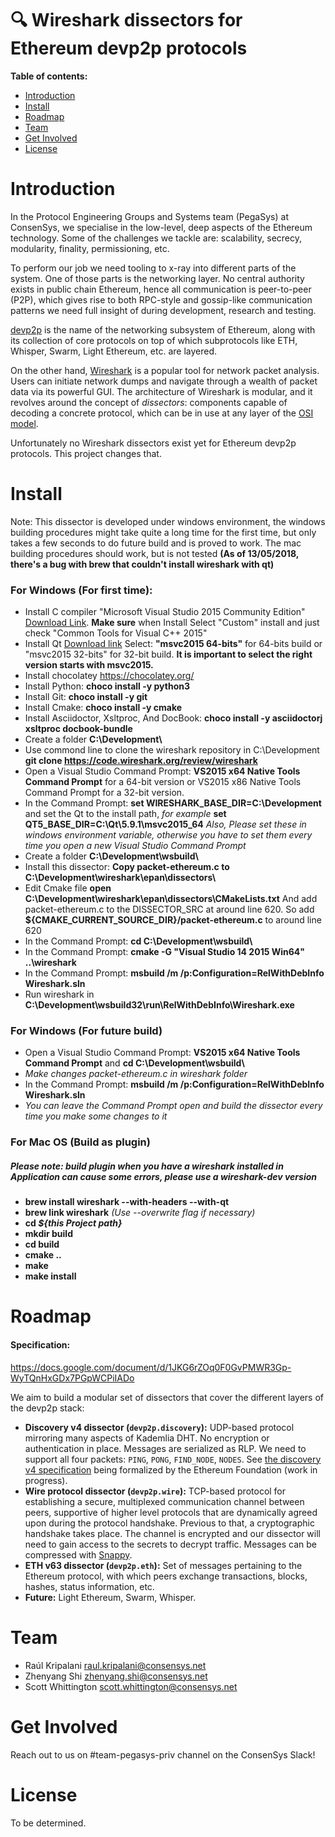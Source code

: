 # 🔍 Wireshark dissectors for Ethereum devp2p protocols

**Table of contents:**

   * [Introduction](#introduction)
   * [Install](#install)
   * [Roadmap](#roadmap)
   * [Team](#team)
   * [Get Involved](#get-involved)
   * [License](#license)

# Introduction

In the Protocol Engineering Groups and Systems team (PegaSys) at ConsenSys, we specialise in the low-level, deep aspects of the Ethereum technology. Some of the challenges we tackle are: scalability, secrecy, modularity, finality, permissioning, etc.

To perform our job we need tooling to x-ray into different parts of the system. One of those parts is the networking layer. No central authority exists in public chain Ethereum, hence all communication is peer-to-peer (P2P), which gives rise to both RPC-style and gossip-like communication patterns we need full insight of during development, research and testing. 

[devp2p](https://github.com/ethereum/devp2p) is the name of the networking subsystem of Ethereum, along with its collection of core protocols on top of which subprotocols like ETH, Whisper, Swarm, Light Ethereum, etc. are layered.

On the other hand, [Wireshark](https://www.wireshark.org/) is a popular tool for network packet analysis. Users can initiate network dumps and navigate through a wealth of packet data via its powerful GUI. The architecture of Wireshark is modular, and it revolves around the concept of _dissectors_: components capable of decoding a concrete protocol, which can be in use at any layer of the [OSI model](https://en.wikipedia.org/wiki/OSI_model).

Unfortunately no Wireshark dissectors exist yet for Ethereum devp2p protocols. This project changes that.

# Install
Note: This dissector is developed under windows environment, the windows building procedures might take quite a long time for the first time, but only takes a few seconds to do future build and is proved to work. The mac building procedures should work, but is not tested **(As of 13/05/2018, there's a bug with brew that couldn't install wireshark with qt)**

### For Windows (For first time):
* Install C compiler "Microsoft Visual Studio 2015 Community Edition" [Download Link](https://go.microsoft.com/fwlink/?LinkId=532606&clcid=0x409).  **Make sure** when Install Select "Custom" install and just check "Common Tools for Visual C++ 2015"
* Install Qt [Download link](https://www.qt.io/download-open-source/) Select: **"msvc2015 64-bits"** for 64-bits build or "msvc2015 32-bits" for 32-bit build. **It is important to select the right version starts with msvc2015.**
* Install chocolatey <https://chocolatey.org/>
* Install Python: **choco install -y python3**
* Install Git: **choco install -y git**
* Install Cmake: **choco install -y cmake**
* Install Asciidoctor, Xsltproc, And DocBook: **choco install -y asciidoctorj xsltproc docbook-bundle**
* Create a folder **C:\Development\\**
* Use commond line to clone the wireshark repository in C:\Development **git clone https://code.wireshark.org/review/wireshark**
* Open a Visual Studio Command Prompt: **VS2015 x64 Native Tools Command Prompt** for a 64-bit version or VS2015 x86 Native Tools Command Prompt for a 32-bit version.
* In the Command Prompt: **set WIRESHARK\_BASE\_DIR=C:\Development** and set the Qt to the install path, _for example_ **set QT5\_BASE\_DIR=C:\Qt\5.9.1\msvc2015_64** _Also, Please set these in windows environment variable, otherwise you have to set them every time you open a new Visual Studio Command Prompt_
* Create a folder **C:\Development\wsbuild\\**
* Install this dissector: **Copy packet-ethereum.c to C:\Development\wireshark\epan\dissectors\\**
* Edit Cmake file **open C:\Development\wireshark\epan\dissectors\CMakeLists.txt** And add packet-ethereum.c to the DISSECTOR\_SRC at around line 620. So add **${CMAKE_CURRENT_SOURCE_DIR}/packet-ethereum.c** to around line 620
* In the Command Prompt: **cd C:\Development\wsbuild\\**
* In the Command Prompt: **cmake -G "Visual Studio 14 2015 Win64" ..\wireshark**
* In the Command Prompt: **msbuild /m /p:Configuration=RelWithDebInfo Wireshark.sln**
* Run wireshark in **C:\Development\wsbuild32\run\RelWithDebInfo\Wireshark.exe**

### For Windows (For future build)
* Open a Visual Studio Command Prompt: **VS2015 x64 Native Tools Command Prompt** and **cd C:\Development\wsbuild\\**
* _Make changes packet-ethereum.c in wireshark folder_
* In the Command Prompt: **msbuild /m /p:Configuration=RelWithDebInfo Wireshark.sln**
* _You can leave the Command Prompt open and build the dissector every time you make some changes to it_

### For Mac OS (Build as plugin)
##### Please note: build plugin when you have a wireshark installed in Application can cause some errors, please use a wireshark-dev version
* **brew install wireshark --with-headers --with-qt**
* **brew link wireshark** _(Use --overwrite flag if necessary)_
* **cd _${this Project path}_**
* **mkdir build**
* **cd build**
* **cmake ..**
* **make**
* **make install**

# Roadmap

#### Specification: 
<https://docs.google.com/document/d/1JKG6rZOq0F0GvPMWR3Gp-WyTQnHxGDx7PGpWCPiIADo>

We aim to build a modular set of dissectors that cover the different layers of the devp2p stack:

* **Discovery v4 dissector (`devp2p.discovery`):** UDP-based protocol mirroring many aspects of Kademlia DHT. No encryption or authentication in place. Messages are serialized as RLP. We need to support all four packets: `PING`, `PONG`, `FIND_NODE`, `NODES`. See [the discovery v4 specification](https://github.com/ethereum/devp2p/blob/master/discv4.md) being formalized by the Ethereum Foundation (work in progress).
* **Wire protocol dissector (`devp2p.wire`):** TCP-based protocol for establishing a secure, multiplexed communication channel between peers, supportive of higher level protocols that are dynamically agreed upon during the protocol handshake. Previous to that, a cryptographic handshake takes place. The channel is encrypted and our dissector will need to gain access to the secrets to decrypt traffic. Messages can be compressed with [Snappy](https://github.com/google/snappy).
* **ETH v63 dissector (`devp2p.eth`):** Set of messages pertaining to the Ethereum protocol, with which peers exchange transactions, blocks, hashes, status information, etc.
* **Future:** Light Ethereum, Swarm, Whisper.

# Team

* Raúl Kripalani <raul.kripalani@consensys.net>
* Zhenyang Shi <zhenyang.shi@consensys.net>
* Scott Whittington <scott.whittington@consensys.net>

# Get Involved

Reach out to us on #team-pegasys-priv channel on the ConsenSys Slack!

# License

To be determined.
